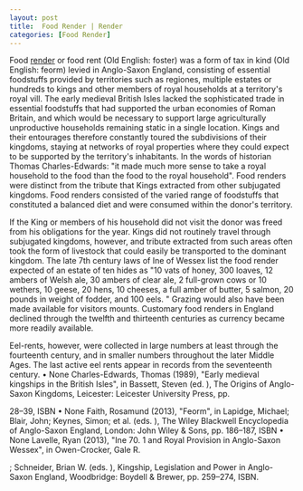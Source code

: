 ```yaml
---
layout: post
title:  Food Render | Render
categories: [Food Render]
---
```


Food [render](https://org1980.github.io/Adam-Render) or food rent (Old English: foster) was a form of tax in kind (Old English: feorm) levied in Anglo-Saxon England, consisting of essential foodstuffs provided by territories such as regiones, multiple estates or hundreds to kings and other members of royal households at a territory's royal vill. The early medieval British Isles lacked the sophisticated trade in essential foodstuffs that had supported the urban economies of Roman Britain, and which would be necessary to support large agriculturally unproductive households remaining static in a single location. Kings and their entourages therefore constantly toured the subdivisions of their kingdoms, staying at networks of royal properties where they could expect to be supported by the territory's inhabitants. In the words of historian Thomas Charles-Edwards: "it made much more sense to take a royal household to the food than the food to the royal household". Food renders were distinct from the tribute that Kings extracted from other subjugated kingdoms. Food renders consisted of the varied range of foodstuffs that constituted a balanced diet and were consumed within the donor's territory.

If the King or members of his household did not visit the donor was freed from his obligations for the year. Kings did not routinely travel through subjugated kingdoms, however, and tribute extracted from such areas often took the form of livestock that could easily be transported to the dominant kingdom. The late 7th century laws of Ine of Wessex list the food render expected of an estate of ten hides as "10 vats of honey, 300 loaves, 12 ambers of Welsh ale, 30 ambers of clear ale, 2 full-grown cows or 10 wethers, 10 geese, 20 hens, 10 cheeses, a full amber of butter, 5 salmon, 20 pounds in weight of fodder, and 100 eels. " Grazing would also have been made available for visitors mounts. Customary food renders in England declined through the twelfth and thirteenth centuries as currency became more readily available.

Eel-rents, however, were collected in large numbers at least through the fourteenth century, and in smaller numbers throughout the later Middle Ages. The last active eel rents appear in records from the seventeenth century. • None Charles-Edwards, Thomas (1989), "Early medieval kingships in the British Isles", in Bassett, Steven (ed. ), The Origins of Anglo-Saxon Kingdoms, Leicester: Leicester University Press, pp.

28–39, ISBN • None Faith, Rosamund (2013), "Feorm", in Lapidge, Michael; Blair, John; Keynes, Simon; et al. (eds. ), The Wiley Blackwell Encyclopedia of Anglo-Saxon England, London: John Wiley & Sons, pp. 186–187, ISBN • None Lavelle, Ryan (2013), "Ine 70. 1 and Royal Provision in Anglo-Saxon Wessex", in Owen-Crocker, Gale R.

; Schneider, Brian W. (eds. ), Kingship, Legislation and Power in Anglo-Saxon England, Woodbridge: Boydell & Brewer, pp. 259–274, ISBN.

